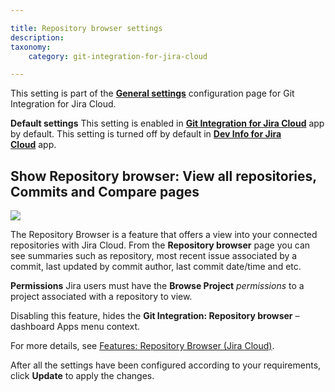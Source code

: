 ```yaml
---

title: Repository browser settings
description:
taxonomy:
    category: git-integration-for-jira-cloud

---
```



This setting is part of the [**General settings**](/git-integration-for-jira-cloud/general-settings-gij-cloud) configuration page for Git Integration for Jira Cloud.

**Default settings**
This setting is enabled in [**Git Integration for Jira Cloud**](https://marketplace.atlassian.com/apps/4984/git-integration-for-jira?tab=overview&hosting=cloud) app by default.
This setting is turned off by default in [**Dev Info for Jira Cloud**](https://marketplace.atlassian.com/apps/1219270/dev-info-for-jira?hosting=cloud&tab=overview) app.

## Show Repository browser: View all repositories, Commits and Compare pages

![](https://bigbrassband.atlassian.net/wiki/download/thumbnails/1207829111/gitcloud-gencfg-show-repo-browser.png?version=1&modificationDate=1645096875820&cacheVersion=1&api=v2&width=680&height=215)

The Repository Browser is a feature that offers a view into your connected repositories with Jira Cloud. From the **Repository browser** page you can see summaries such as repository, most recent issue associated by a commit, last updated by commit author, last commit date/time and etc.

**Permissions**
Jira users must have the **Browse Project** _permissions_ to a project associated with a repository to view.


Disabling this feature, hides the **Git Integration: Repository browser** – dashboard Apps menu context.

For more details, see [Features: Repository Browser (Jira Cloud)](/git-integration-for-jira-cloud/repository-browser-viewing-all-repositories-gij-cloud).

After all the settings have been configured according to your requirements, click **Update** to apply the changes.


